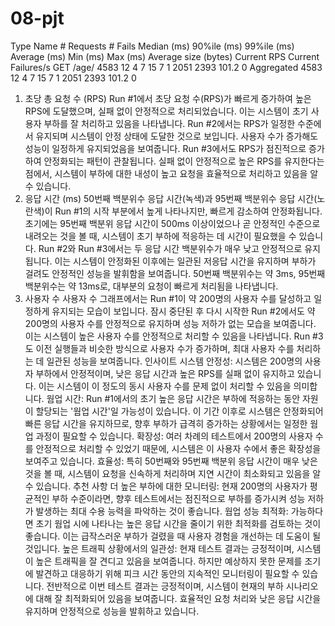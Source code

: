 # 08-pjt

Type	Name	# Requests	# Fails	Median (ms)	90%ile (ms)	99%ile (ms)	Average (ms)	Min (ms)	Max (ms)	Average size (bytes)	Current RPS	Current Failures/s
GET	/age/	4583	12	4	7	15	7	1	2051	2393	101.2	0
Aggregated	4583	12	4	7	15	7	1	2051	2393	101.2	0

1. 초당 총 요청 수 (RPS)
Run #1에서 초당 요청 수(RPS)가 빠르게 증가하여 높은 RPS에 도달했으며, 실패 없이 안정적으로 처리되었습니다. 이는 시스템이 초기 사용자 부하를 잘 처리하고 있음을 나타냅니다.
Run #2에서는 RPS가 일정한 수준에서 유지되며 시스템이 안정 상태에 도달한 것으로 보입니다. 사용자 수가 증가해도 성능이 일정하게 유지되었음을 보여줍니다.
Run #3에서도 RPS가 점진적으로 증가하여 안정화되는 패턴이 관찰됩니다. 실패 없이 안정적으로 높은 RPS를 유지한다는 점에서, 시스템이 부하에 대한 내성이 높고 요청을 효율적으로 처리하고 있음을 알 수 있습니다.
2. 응답 시간 (ms)
50번째 백분위수 응답 시간(녹색)과 95번째 백분위수 응답 시간(노란색)이 Run #1의 시작 부분에서 높게 나타나지만, 빠르게 감소하여 안정화됩니다. 초기에는 95번째 백분위 응답 시간이 500ms 이상이었으나 곧 안정적인 수준으로 내려오는 것을 볼 때, 시스템이 초기 부하에 적응하는 데 시간이 필요했을 수 있습니다.
Run #2와 Run #3에서는 두 응답 시간 백분위수가 매우 낮고 안정적으로 유지됩니다. 이는 시스템이 안정화된 이후에는 일관된 저응답 시간을 유지하며 부하가 걸려도 안정적인 성능을 발휘함을 보여줍니다. 50번째 백분위수는 약 3ms, 95번째 백분위수는 약 13ms로, 대부분의 요청이 빠르게 처리됨을 나타냅니다.
3. 사용자 수
사용자 수 그래프에서는 Run #1이 약 200명의 사용자 수를 달성하고 일정하게 유지되는 모습이 보입니다.
잠시 중단된 후 다시 시작한 Run #2에서도 약 200명의 사용자 수를 안정적으로 유지하며 성능 저하가 없는 모습을 보여줍니다. 이는 시스템이 높은 사용자 수를 안정적으로 처리할 수 있음을 나타냅니다.
Run #3도 이전 실행들과 비슷한 방식으로 사용자 수가 증가하며, 최대 사용자 수를 처리하는 데 일관된 성능을 보여줍니다.
인사이트
시스템 안정성: 시스템은 200명의 사용자 부하에서 안정적이며, 낮은 응답 시간과 높은 RPS를 실패 없이 유지하고 있습니다. 이는 시스템이 이 정도의 동시 사용자 수를 문제 없이 처리할 수 있음을 의미합니다.
웜업 시간: Run #1에서의 초기 높은 응답 시간은 부하에 적응하는 동안 자원이 할당되는 '웜업 시간'일 가능성이 있습니다. 이 기간 이후로 시스템은 안정화되어 빠른 응답 시간을 유지하므로, 향후 부하가 급격히 증가하는 상황에서는 일정한 웜업 과정이 필요할 수 있습니다.
확장성: 여러 차례의 테스트에서 200명의 사용자 수를 안정적으로 처리할 수 있었기 때문에, 시스템은 이 사용자 수에서 좋은 확장성을 보여주고 있습니다.
효율성: 특히 50번째와 95번째 백분위 응답 시간이 매우 낮은 것을 볼 때, 시스템이 요청을 신속하게 처리하며 지연 시간이 최소화되고 있음을 알 수 있습니다.
추천 사항
더 높은 부하에 대한 모니터링: 현재 200명의 사용자가 평균적인 부하 수준이라면, 향후 테스트에서는 점진적으로 부하를 증가시켜 성능 저하가 발생하는 최대 수용 능력을 파악하는 것이 좋습니다.
웜업 성능 최적화: 가능하다면 초기 웜업 시에 나타나는 높은 응답 시간을 줄이기 위한 최적화를 검토하는 것이 좋습니다. 이는 급작스러운 부하가 걸렸을 때 사용자 경험을 개선하는 데 도움이 될 것입니다.
높은 트래픽 상황에서의 일관성: 현재 테스트 결과는 긍정적이며, 시스템이 높은 트래픽을 잘 견디고 있음을 보여줍니다. 하지만 예상하지 못한 문제를 조기에 발견하고 대응하기 위해 피크 시간 동안의 지속적인 모니터링이 필요할 수 있습니다.
전반적으로 이번 테스트 결과는 긍정적이며, 시스템이 현재의 부하 시나리오에 대해 잘 최적화되어 있음을 보여줍니다. 효율적인 요청 처리와 낮은 응답 시간을 유지하며 안정적으로 성능을 발휘하고 있습니다.